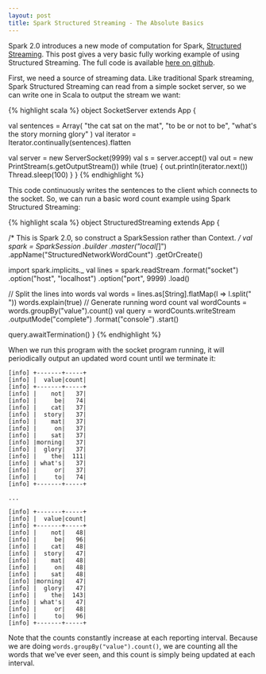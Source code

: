 ```yaml
---
layout: post
title: Spark Structured Streaming - The Absolute Basics
---
```


Spark 2.0 introduces a new mode of computation for Spark,
[Structured Streaming](https://databricks.com/blog/2016/07/28/structured-streaming-in-apache-spark.html).
This post gives a very basic fully working example of using Structured Streaming.
The full code is available [here on github](https://github.com/mattinbits/blog_examples/tree/master/spark-structured-streaming-example).

First, we need a source of streaming data. Like traditional Spark streaming,
Spark Structured Streaming can read from a simple socket server, so we can write
one in Scala to output the stream we want:

{% highlight scala %}
object SocketServer extends App {

  val sentences = Array(
    "the cat sat on the mat",
    "to be or not to be",
    "what's the story morning glory"
  )
  val iterator = Iterator.continually(sentences).flatten

  val server = new ServerSocket(9999)
  val s = server.accept()
  val out = new PrintStream(s.getOutputStream())
  while (true) {
    out.println(iterator.next())
    Thread.sleep(100)
  }
}
{% endhighlight %}

This code continuously writes the sentences to the client which connects to the socket.
So, we can run a basic word count example using Spark Structured Streaming:

{% highlight scala %}
object StructuredStreaming extends App {

  /*
    This is Spark 2.0, so  construct a
    SparkSession rather than Context.
   */
  val spark = SparkSession
    .builder
    .master("local[*]")
    .appName("StructuredNetworkWordCount")
    .getOrCreate()

  import spark.implicits._
  val lines = spark.readStream
    .format("socket")
    .option("host", "localhost")
    .option("port", 9999)
    .load()

  // Split the lines into words
  val words = lines.as[String].flatMap(l => l.split(" "))
  words.explain(true)
  // Generate running word count
  val wordCounts = words.groupBy("value").count()
  val query = wordCounts.writeStream
    .outputMode("complete")
    .format("console")
    .start()

  query.awaitTermination()
}
{% endhighlight %}

When we run this program with the socket program running, it will periodically
output an updated word count until we terminate it:

```
[info] +-------+-----+
[info] |  value|count|
[info] +-------+-----+
[info] |    not|   37|
[info] |     be|   74|
[info] |    cat|   37|
[info] |  story|   37|
[info] |    mat|   37|
[info] |     on|   37|
[info] |    sat|   37|
[info] |morning|   37|
[info] |  glory|   37|
[info] |    the|  111|
[info] | what's|   37|
[info] |     or|   37|
[info] |     to|   74|
[info] +-------+-----+

...

[info] +-------+-----+
[info] |  value|count|
[info] +-------+-----+
[info] |    not|   48|
[info] |     be|   96|
[info] |    cat|   48|
[info] |  story|   47|
[info] |    mat|   48|
[info] |     on|   48|
[info] |    sat|   48|
[info] |morning|   47|
[info] |  glory|   47|
[info] |    the|  143|
[info] | what's|   47|
[info] |     or|   48|
[info] |     to|   96|
[info] +-------+-----+
```

Note that the counts constantly increase at each reporting interval. Because we
are doing `words.groupBy("value").count()`, we are counting all the words that
we've ever seen, and this count is simply being updated at each interval.
